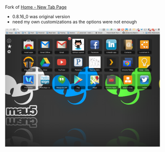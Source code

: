 Fork of [Home - New Tab Page](https://chrome.google.com/webstore/detail/home-new-tab-page/ehhkfhegcenpfoanmgfpfhnmdmflkbgk?hl=en)

- 0.8.16_0 was original version
- need my own customizations as the options were not enough

![](./mainScreen.png)
